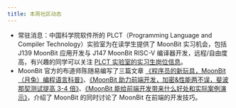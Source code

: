 ```yaml
---
title: 本周社区动态
---
```


- 常驻消息：中国科学院软件所的 PLCT（Programming Language and Compiler Technology）实验室为在读学生提供了 MoonBit 实习机会，包括 J139 MoonBit 应用开发与 J147 MoonBit RISC-V 编译器开发，远程/自由度高，有兴趣的同学可以关注 [PLCT 实验室的实习生岗位信息](https://github.com/plctlab/weloveinterns/blob/master/open-internships.md)。
- MoonBit 官方的布道师陈随易编写了三篇文章 [《程序员的新玩具，MoonBit（月兔）编程语言科普》](https://mp.weixin.qq.com/s/r6vMnoTkipzwdW6snSlLww)、[《MoonBit 助力前端开发，加密&性能两不误，斐波那契测试提高 3-4 倍》](https://mp.weixin.qq.com/s/V-c_lGjtJ1tW1RoB8icn0w)、[《MoonBit 能给前端开发带来什么好处和实际案例演示》](https://mp.weixin.qq.com/s/2Y7_5_yiwYnu1n09d4mZAA)，介绍了 MoonBit 的同时讨论了 MoonBit 在前端的开发技巧。
